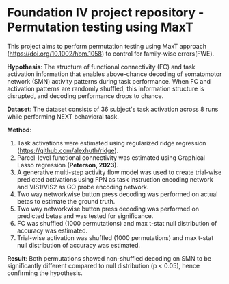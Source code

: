 # Foundation IV project repository - Permutation testing using MaxT 

This project aims to perform permutation testing using MaxT approach (https://doi.org/10.1002/hbm.1058) to control for family-wise errors(FWE).

**Hypothesis**:
The structure of functional connectivity (FC) and task activation information that enables above-chance decoding of somatomotor network (SMN) 
activity patterns during task performance. When FC and activation patterns are randomly shuffled, this information structure is disrupted, and 
decoding performance drops to chance.

**Dataset**: 
The dataset consists of 36 subject's task activation across 8 runs while performing NEXT behavioral task. 

**Method**:
1. Task activations were estimated using regularized ridge regression (https://github.com/alexhuth/ridge). 
2. Parcel-level functional connectivity was estimated using Graphical Lasso regression **(Peterson, 2023)**.
3. A generative multi-step activity flow model was used to create trial-wise predicted activations using FPN as 
task instruction encoding network and VIS1/VIS2 as GO probe encoding network.
4. Two way networkwise button press decoding was performed on actual betas to estimate the ground truth.
5. Two way networkwise button press decoding was performed on predicted betas and was tested for significance. 
6. FC was shuffled (1000 permutations) and max t-stat null distribution of accuracy was estimated. 
7. Trial-wise activation was shuffled (1000 permutations) and max t-stat null distribution of accuracy was estimated. 

**Result**: 
Both permutations showed non-shuffled decoding on SMN to be significantly different compared to null distribution (p < 0.05),
hence confirming the hypothesis.



